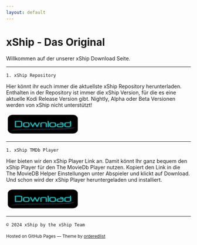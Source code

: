 ```yaml
---
layout: default
---
```




# xShip - Das Original

Willkommen auf der unserer xShip Download Seite.

* * *

```
1. xShip Repository
```

Hier könnt ihr euch immer die aktuellste xShip Repository herunterladen.
Enthalten in der Repository ist immer die xShip Version, für die es eine aktuelle Kodi Release Version gibt.
Nightly, Alpha oder Beta Versionen werden von xShip nicht unterstützt!

[![Link zum Repository Download](./assets/img/downloads.png)](./zips/test.zip)

* * *

```
1. xShip TMDb Player
```

Hier bieten wir den xShip Player Link an. Damit könnt Ihr ganz bequem den xShip Player für den The MovieDb Player nutzen. 
Kopiert den Link in die The MovieDB Helper Einstellungen unter Abspieler und klickt auf Download.
Und schon wird der xShip Player heruntergeladen und installiert.

[![Link zum Repository Download](./assets/img/downloads.png)](./zips/test1.zip)

* * *

```
© 2024 xShip by the xShip Team
```

<p><small>Hosted on GitHub Pages &mdash; Theme by <a href="https://github.com/orderedlist">orderedlist</a></small></p>